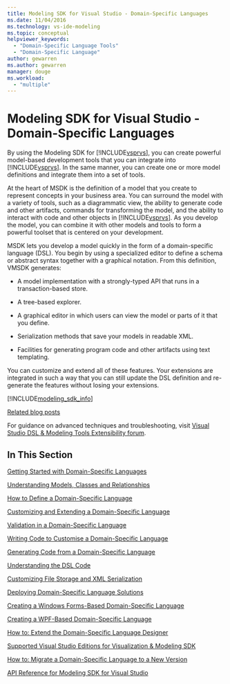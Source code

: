 ```yaml
---
title: Modeling SDK for Visual Studio - Domain-Specific Languages
ms.date: 11/04/2016
ms.technology: vs-ide-modeling
ms.topic: conceptual
helpviewer_keywords:
  - "Domain-Specific Language Tools"
  - "Domain-Specific Language"
author: gewarren
ms.author: gewarren
manager: douge
ms.workload:
  - "multiple"
---
```

# Modeling SDK for Visual Studio - Domain-Specific Languages
By using the Modeling SDK for [!INCLUDE[vsprvs](../code-quality/includes/vsprvs_md.md)], you can create powerful model-based development tools that you can integrate into [!INCLUDE[vsprvs](../code-quality/includes/vsprvs_md.md)]. In the same manner, you can create one or more model definitions and integrate them into a set of tools.

 At the heart of MSDK is the definition of a model that you create to represent concepts in your business area. You can surround the model with a variety of tools, such as a diagrammatic view, the ability to generate code and other artifacts, commands for transforming the model, and the ability to interact with code and other objects in [!INCLUDE[vsprvs](../code-quality/includes/vsprvs_md.md)]. As you develop the model, you can combine it with other models and tools to form a powerful toolset that is centered on your development.

 MSDK lets you develop a model quickly in the form of a domain-specific language (DSL). You begin by using a specialized editor to define a schema or abstract syntax together with a graphical notation. From this definition, VMSDK generates:

-   A model implementation with a strongly-typed API that runs in a transaction-based store.

-   A tree-based explorer.

-   A graphical editor in which users can view the model or parts of it that you define.

-   Serialization methods that save your models in readable XML.

-   Facilities for generating program code and other artifacts using text templating.

 You can customize and extend all of these features. Your extensions are integrated in such a way that you can still update the DSL definition and re-generate the features without losing your extensions.

[!INCLUDE[modeling_sdk_info](includes/modeling_sdk_info.md)]

 [Related blog posts](https://blogs.msdn.microsoft.com/visualstudioalm/tag/code-index/)

 For guidance on advanced techniques and troubleshooting, visit [Visual Studio DSL & Modeling Tools Extensibility forum](http://go.microsoft.com/fwlink/?LinkID=186074).

## In This Section
 [Getting Started with Domain-Specific Languages](../modeling/getting-started-with-domain-specific-languages.md)

 [Understanding Models, Classes and Relationships](../modeling/understanding-models-classes-and-relationships.md)

 [How to Define a Domain-Specific Language](../modeling/how-to-define-a-domain-specific-language.md)

 [Customizing and Extending a Domain-Specific Language](../modeling/customizing-and-extending-a-domain-specific-language.md)

 [Validation in a Domain-Specific Language](../modeling/validation-in-a-domain-specific-language.md)

 [Writing Code to Customise a Domain-Specific Language](../modeling/writing-code-to-customise-a-domain-specific-language.md)

 [Generating Code from a Domain-Specific Language](../modeling/generating-code-from-a-domain-specific-language.md)

 [Understanding the DSL Code](../modeling/understanding-the-dsl-code.md)

 [Customizing File Storage and XML Serialization](../modeling/customizing-file-storage-and-xml-serialization.md)

 [Deploying Domain-Specific Language Solutions](../modeling/deploying-domain-specific-language-solutions.md)

 [Creating a Windows Forms-Based Domain-Specific Language](../modeling/creating-a-windows-forms-based-domain-specific-language.md)

 [Creating a WPF-Based Domain-Specific Language](../modeling/creating-a-wpf-based-domain-specific-language.md)

 [How to: Extend the Domain-Specific Language Designer](../modeling/how-to-extend-the-domain-specific-language-designer.md)

 [Supported Visual Studio Editions for Visualization & Modeling SDK](../modeling/supported-visual-studio-editions-for-visualization-amp-modeling-sdk.md)

 [How to: Migrate a Domain-Specific Language to a New Version](../modeling/how-to-migrate-a-domain-specific-language-to-a-new-version.md)

 [API Reference for Modeling SDK for Visual Studio](../modeling/api-reference-for-modeling-sdk-for-visual-studio.md)
